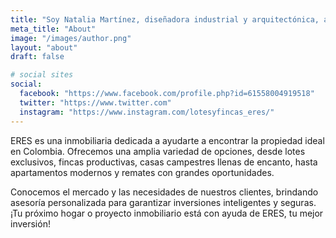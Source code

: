 ```yaml
---
title: "Soy Natalia Martínez, diseñadora industrial y arquitectónica, actualmente en Caldas"
meta_title: "About"
image: "/images/author.png"
layout: "about"
draft: false

# social sites
social:
  facebook: "https://www.facebook.com/profile.php?id=61558004919518"
  twitter: "https://www.twitter.com"
  instagram: "https://www.instagram.com/lotesyfincas_eres/"
---
```


ERES es una inmobiliaria dedicada a ayudarte a encontrar la propiedad ideal en Colombia. Ofrecemos una amplia variedad de opciones, desde lotes exclusivos, fincas productivas, casas campestres llenas de encanto, hasta apartamentos modernos y remates con grandes oportunidades.

Conocemos el mercado y las necesidades de nuestros clientes, brindando asesoría personalizada para garantizar inversiones inteligentes y seguras. ¡Tu próximo hogar o proyecto inmobiliario está con ayuda de ERES, tu mejor inversión!